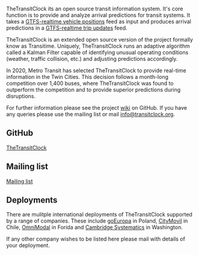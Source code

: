 TheTransitClock its an open source transit information system. It's core function is to provide and analyze arrival predictions for transit systems. It takes a [GTFS-realtime vehicle positions](https://developers.google.com/transit/gtfs-realtime/guides/vehicle-positions) feed as input and produces arrival predictions in a [GTFS-realtime trip updates](https://developers.google.com/transit/gtfs-realtime/guides/trip-updates) feed. 

TheTransitClock is an extended open source version of the project formally know as Transitime. Uniquely, TheTransitClock runs an adaptive algorithm called a Kalman Filter capable of identifying unusual operating conditions (weather, traffic collision, etc.) and adjusting predictions accordingly.

In 2020, Metro Transit has selected TheTransitClock to provide real-time information in the Twin Cities. This decision follows a month-long competition over 1,400 buses, where TheTransitClock was found to outperform the competition and to provide superior predictions during disruptions.

For further information please see the project [wiki](https://github.com/TheTransitClock/transitime/wiki) on GitHub. If you have any queries please use the mailing list or mail [info@transitclock.org](mailto:info@transitclock.org).

## GitHub
[TheTransitClock](https://github.com/TheTransitClock)

## Mailing list
[Mailing list](https://groups.google.com/forum/?hl=en#!forum/thetransitclock)

## Deployments
There are mulitple international deployments of TheTransitClock supported by a range of companies. These include [goEuropa](https://www.goeuropa.eu/) in Poland, [CityMovil](https://www.citymovil.cl/) in Chile, [OmniModal](https://omnimodal.io/) in Forida and [Cambridge Systematics](https://camsys.com/) in Washington. 

If any other company wishes to be listed here please mail with details of your deployment.
